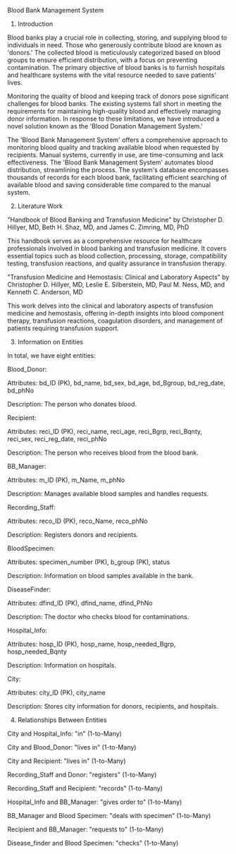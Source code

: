 Blood Bank Management System

1. Introduction

Blood banks play a crucial role in collecting, storing, and supplying blood to individuals in need. Those who generously contribute blood are known as 'donors.' The collected blood is meticulously categorized based on blood groups to ensure efficient distribution, with a focus on preventing contamination. The primary objective of blood banks is to furnish hospitals and healthcare systems with the vital resource needed to save patients' lives.

Monitoring the quality of blood and keeping track of donors pose significant challenges for blood banks. The existing systems fall short in meeting the requirements for maintaining high-quality blood and effectively managing donor information. In response to these limitations, we have introduced a novel solution known as the 'Blood Donation Management System.'

The 'Blood Bank Management System' offers a comprehensive approach to monitoring blood quality and tracking available blood when requested by recipients. Manual systems, currently in use, are time-consuming and lack effectiveness. The 'Blood Bank Management System' automates blood distribution, streamlining the process. The system's database encompasses thousands of records for each blood bank, facilitating efficient searching of available blood and saving considerable time compared to the manual system.

2. Literature Work

"Handbook of Blood Banking and Transfusion Medicine" by Christopher D. Hillyer, MD, Beth H. Shaz, MD, and James C. Zimring, MD, PhD

This handbook serves as a comprehensive resource for healthcare professionals involved in blood banking and transfusion medicine. It covers essential topics such as blood collection, processing, storage, compatibility testing, transfusion reactions, and quality assurance in transfusion therapy.

"Transfusion Medicine and Hemostasis: Clinical and Laboratory Aspects" by Christopher D. Hillyer, MD, Leslie E. Silberstein, MD, Paul M. Ness, MD, and Kenneth C. Anderson, MD

This work delves into the clinical and laboratory aspects of transfusion medicine and hemostasis, offering in-depth insights into blood component therapy, transfusion reactions, coagulation disorders, and management of patients requiring transfusion support.

3. Information on Entities

In total, we have eight entities:

Blood_Donor:

Attributes: bd_ID (PK), bd_name, bd_sex, bd_age, bd_Bgroup, bd_reg_date, bd_phNo

Description: The person who donates blood.

Recipient:

Attributes: reci_ID (PK), reci_name, reci_age, reci_Bgrp, reci_Bqnty, reci_sex, reci_reg_date, reci_phNo

Description: The person who receives blood from the blood bank.

BB_Manager:

Attributes: m_ID (PK), m_Name, m_phNo

Description: Manages available blood samples and handles requests.

Recording_Staff:

Attributes: reco_ID (PK), reco_Name, reco_phNo

Description: Registers donors and recipients.

BloodSpecimen:

Attributes: specimen_number (PK), b_group (PK), status

Description: Information on blood samples available in the bank.

DiseaseFinder:

Attributes: dfind_ID (PK), dfind_name, dfind_PhNo

Description: The doctor who checks blood for contaminations.

Hospital_Info:

Attributes: hosp_ID (PK), hosp_name, hosp_needed_Bgrp, hosp_needed_Bqnty

Description: Information on hospitals.

City:

Attributes: city_ID (PK), city_name

Description: Stores city information for donors, recipients, and hospitals.

4. Relationships Between Entities

City and Hospital_Info: "in" (1-to-Many)

City and Blood_Donor: "lives in" (1-to-Many)

City and Recipient: "lives in" (1-to-Many)

Recording_Staff and Donor: "registers" (1-to-Many)

Recording_Staff and Recipient: "records" (1-to-Many)

Hospital_Info and BB_Manager: "gives order to" (1-to-Many)

BB_Manager and Blood Specimen: "deals with specimen" (1-to-Many)

Recipient and BB_Manager: "requests to" (1-to-Many)

Disease_finder and Blood Specimen: "checks" (1-to-Many)
